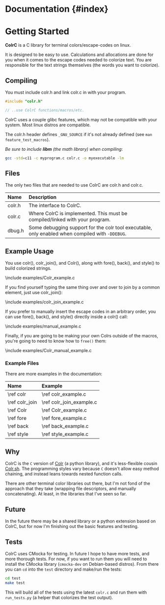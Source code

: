 # Documentation {#index}

# Getting Started
**ColrC** is a C library for terminal colors/escape-codes on linux.

It is designed to be easy to use. Calculations and allocations are done for you
when it comes to the escape codes needed to colorize text. You are responsible
for the text strings themselves (the words you want to colorize).

## Compiling
You must include colr.h and link colr.c in with your
program.
```c
#include "colr.h"

// ..use ColrC functions/macros/etc.
```

ColrC uses a couple glibc features, which may not be compatible with your system.
Most linux distros are compatible.

The colr.h header defines `_GNU_SOURCE` if it's not already defined (see `man feature_test_macros`).

*Be sure to include **libm** (the math library) when compiling*:
```bash
gcc -std=c11 -c myprogram.c colr.c -o myexecutable -lm
```

## Files

The only two files that are needed to use ColrC are colr.h and colr.c.

Name   | Description
:----- | :---------------------------------------------
colr.h | The interface to ColrC.
colr.c | Where ColrC is implemented. This must be compiled/linked with your program.
dbug.h | Some debugging support for the colr tool executable, only enabled when compiled with `-DDEBUG`.

## Example Usage

You use colr(), colr_join(), and Colr(), along with fore(), back(), and style()
to build colorized strings.

\include examples/Colr_example.c

If you find yourself typing the same thing over and over to join by a common
element, just use colr_join():

\include examples/colr_join_example.c

If you prefer to manually insert the escape codes in an arbitrary order,
you can use fore(), back(), and style() directly inside a colr() call:

\include examples/manual_example.c


Finally, if you are going to be making your own Colrs outside of the macros,
you're going to need to know how to `free()` them:

\include examples/Colr_manual_example.c

### Example Files

There are more examples in the documentation:

Name           | Example
:------------- | :-----------------
\ref colr      | \ref colr_example.c
\ref colr_join | \ref colr_join_example.c
\ref Colr      | \ref Colr_example.c
\ref fore      | \ref fore_example.c
\ref back      | \ref back_example.c
\ref style     | \ref style_example.c

## Why

ColrC is the `C` version of [Colr](https://github.com/welbornprod/colr)
(a python library), and it's less-flexible cousin
[Colr.sh](https://github.com/welbornprod/colr.sh).
The programming styles vary because `C` doesn't allow easy method chaining,
and instead leans towards nested function calls.

There are other terminal color libraries out there, but I'm not fond of the
approach that they take (wrapping file descriptors, and manually concatenating).
At least, in the libraries that I've seen so far.


## Future

In the future there may be a shared library or a python extension based on
ColrC, but for now I'm finishing out the basic features and testing.

## Tests

ColrC uses CMocka for testing. In future I hope to have more tests, and more
thorough tests. For now, if you want to run them you will need to install the
CMocka library (`cmocka-dev` on Debian-based distros). From there you can `cd`
into the `test` directory and make/run the tests:

```bash
cd test
make test
```

This will build all of the tests using the latest `colr.c` and run them with
`run_tests.py` (a helper that colorizes the test output).

